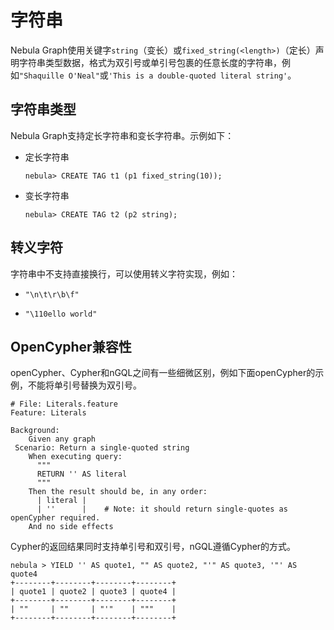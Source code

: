 # 字符串

Nebula Graph使用关键字`string`（变长）或`fixed_string(<length>)`（定长）声明字符串类型数据，格式为双引号或单引号包裹的任意长度的字符串，例如`"Shaquille O'Neal"`或`'This is a double-quoted literal string'`。

## 字符串类型

Nebula Graph支持定长字符串和变长字符串。示例如下：

- 定长字符串

    ```ngql
    nebula> CREATE TAG t1 (p1 fixed_string(10)); 
    ```

- 变长字符串

    ```ngql
    nebula> CREATE TAG t2 (p2 string); 
    ```

## 转义字符

字符串中不支持直接换行，可以使用转义字符实现，例如：

- `"\n\t\r\b\f"`

- `"\110ello world"`

## OpenCypher兼容性

openCypher、Cypher和nGQL之间有一些细微区别，例如下面openCypher的示例，不能将单引号替换为双引号。

```ngql
# File: Literals.feature
Feature: Literals

Background:
    Given any graph
 Scenario: Return a single-quoted string
    When executing query:
      """
      RETURN '' AS literal
      """
    Then the result should be, in any order:
      | literal |
      | ''      |    # Note: it should return single-quotes as openCypher required.
    And no side effects
```

Cypher的返回结果同时支持单引号和双引号，nGQL遵循Cypher的方式。

```ngql
nebula > YIELD '' AS quote1, "" AS quote2, "'" AS quote3, '"' AS quote4
+--------+--------+--------+--------+
| quote1 | quote2 | quote3 | quote4 |
+--------+--------+--------+--------+
| ""     | ""     | "'"    | """    |
+--------+--------+--------+--------+
```

